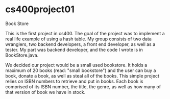 # cs400project01
Book Store

This is the first project in cs400. The goal of the project was to implement a real life example of using a hash table. My group consists of two data wranglers, two backend developers, a front end developer, as well as a tester. My part was backend developer, and the code I wrote is in BookStore.java.

We decided our project would be a small used bookstore. It holds a maximum of 20 books (read: "small bookstore") and the user can buy a book, donate a book, as well as steal all of the books. This simple project relies on ISBN numbers to retrieve and put in books. Each book is comprised of its ISBN number, the title, the genre, as well as how many of that version of book we have in stock. 
